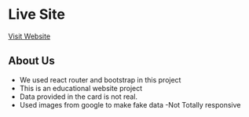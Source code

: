 
# Live Site 

[Visit Website](https://react-edusite.netlify.app/)

## About Us

 - We used react router and bootstrap in this project
 - This is an educational website project
 - Data provided in the card is not real.
 - Used images from google to make fake data
 -Not Totally responsive
 
